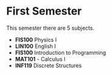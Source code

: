 # First Semester

This semester there are 5 subjects.

- **FIS100** Physics I
- **LIN100** English I
- **FIS100** Introduction to Programming
- **MAT101** - Calculus I
- **INF119** Discrete Structures
